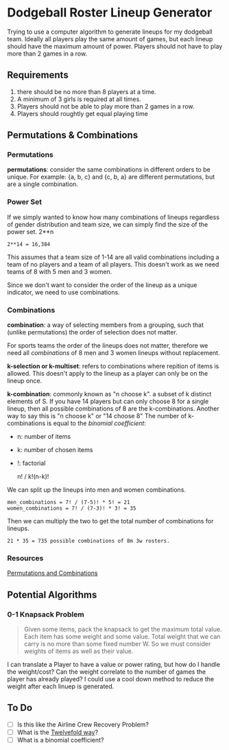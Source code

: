 Dodgeball Roster Lineup Generator
=================================

Trying to use a computer algorithm to generate lineups for my dodgeball team. 
Ideally all players play the same amount of games, but each lineup should have
the maximum amount of power. Players should not have to play more than 2 games in a row.

Requirements
------------

1. there should be no more than 8 players at a time.
2. A minimum of 3 girls is required at all times.
3. Players should not be able to play more than 2 games in a row.
4. Players should roughtly get equal playing time

Permutations & Combinations
--------------------

### Permutations

__permutations__: consider the same combinations in different orders to be unique. For example: {a, b, c} and {c, b, a} are different permutations, but are a single combination.

### Power Set

If we simply wanted to know how many combinations of lineups regardless of gender distribution and team size, we can simply find the size of the power set. 2**n

	2**14 = 16,384

This assumes that a team size of 1-14 are all valid combinations including a team of no players and a team of all players. This doesn't work as we need teams of 8 with 5 men and 3 women.

Since we don't want to consider the order of the lineup as a unique indicator, we need to use combinations.

### Combinations

__combination__: a way of selecting members from a grouping, such that (unlike permutations) the order of selection does not matter.

For sports teams the order of the lineups does not matter, therefore we need all _combinations_ of 8 men and 3 women lineups without replacement.

__k-selection or k-multiset__: refers to combinations where repition of items is allowed. This doesn't apply to the lineup as a player can only be on the lineup once.

__k-combination__: commonly known as "n choose k". a subset of k distinct elements of S. If you have 14 players but can only choose 8 for a single lineup, then all possible combinations of 8 are the k-combinations. Another way to say this is "n choose k" or "14 choose 8" The number of k-combinations is equal to the _binomial coefficient_:

- n: number of items
- k: number of chosen items
- !: factorial

	n! / k!(n-k)!

We can split up the lineups into men and women combinations.

	men_combinations = 7! / (7-5)! * 5! = 21
	women_combinations = 7! / (7-3)! * 3! = 35

Then we can multiply the two to get the total number of combinations for lineups.

	21 * 35 = 735 possible combinations of 8m 3w rosters.

### Resources

[Permutations and Combinations](http://ltcconline.net/greenl/courses/102/Probability/permutations_and_combinations.htm)

Potential Algorithms
--------------------

### 0-1 Knapsack Problem

> Given some items, pack the knapsack to get the maximum total value. Each item has some weight and some value. Total weight that we can carry is no more than some fixed number W. So we must consider weights of items as well as their value.

I can translate a Player to have a value or power rating, but how do I handle the weight/cost? Can the weight correlate to the number of games the player has already played? I could use a cool down method to reduce the weight after each linuep is generated.

To Do
-----

- [ ] Is this like the Airline Crew Recovery Problem?
- [ ] What is the [Twelvefold way](http://en.wikipedia.org/wiki/Twelvefold_way)?
- [ ] What is a binomial coefficient?
